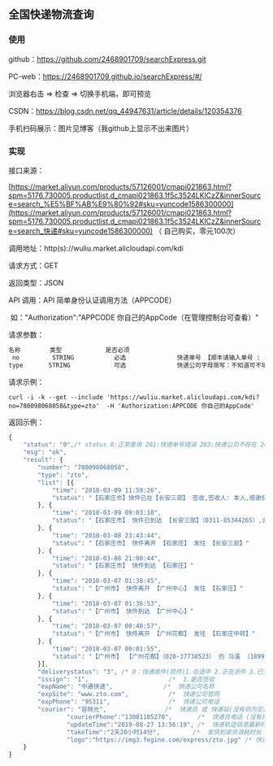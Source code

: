 ## 全国快递物流查询
### 使用

github：https://github.com/2468901709/searchExpress.git

PC-web：https://2468901709.github.io/searchExpress/#/

浏览器右击 => 检查 => 切换手机端，即可预览

CSDN：https://blog.csdn.net/qq_44947631/article/details/120354376

手机扫码展示：图片见博客（我github上显示不出来图片）

### 实现

接口来源：

[https://market.aliyun.com/products/57126001/cmapi021863.html?spm=5176.730005.productlist.d_cmapi021863.1f5c3524LKlCzZ&innerSource=search_%E5%BF%AB%E9%80%92#sku=yuncode1586300000](https://market.aliyun.com/products/57126001/cmapi021863.html?spm=5176.730005.productlist.d_cmapi021863.1f5c3524LKlCzZ&innerSource=search_快递#sku=yuncode1586300000) （ 自己购买，零元100次）

调用地址：http(s)://wuliu.market.alicloudapi.com/kdi

请求方式：GET

返回类型：JSON

API 调用：API 简单身份认证调用方法（APPCODE） 

​					如："Authorization":"APPCODE  你自己的AppCode（在管理控制台可查看）"

请求参数：

```html
名称	      类型	        是否必须	                                 描述          
 no	        STRING	         必选	             快递单号 【顺丰请输入单号 : 收件人或寄件人手机号后四位。如  123456789:1234】
type	   STRING	         可选	             快递公司字母简写：不知道可不填 95%能自动识别，填写查询速度会更快 
```

请求示例：

```apl
curl -i -k --get --include 'https://wuliu.market.alicloudapi.com/kdi?no=780098068058&type=zto'  -H 'Authorization:APPCODE 你自己的AppCode'	
```

返回示例：	

```js
{
	"status": "0",/* status 0:正常查询 201:快递单号错误 203:快递公司不存在 204:快递公司识别失败 205:没有信息 207:该单号被限制，错误单号 */
	"msg": "ok",
	"result": {
		"number": "780098068058",
		"type": "zto",
		"list": [{
			"time": "2018-03-09 11:59:26",
			"status": "【石家庄市】快件已在【长安三部】 签收,签收人: 本人,感谢使用中通快递,期待再次为您服务!"
		}, {
			"time": "2018-03-09 09:03:10",
			"status": "【石家庄市】 快件已到达 【长安三部】（0311-85344265）,业务员 容晓光（13081105270） 正在第1次派件, 请保持电话畅通,并耐心等待"
		}, {
			"time": "2018-03-08 23:43:44",
			"status": "【石家庄市】 快件离开 【石家庄】 发往 【长安三部】"
		}, {
			"time": "2018-03-08 21:00:44",
			"status": "【石家庄市】 快件到达 【石家庄】"
		}, {
			"time": "2018-03-07 01:38:45",
			"status": "【广州市】 快件离开 【广州中心】 发往 【石家庄】"
		}, {
			"time": "2018-03-07 01:36:53",
			"status": "【广州市】 快件到达 【广州中心】"
		}, {
			"time": "2018-03-07 00:40:57",
			"status": "【广州市】 快件离开 【广州花都】 发往 【石家庄中转】"
		}, {
			"time": "2018-03-07 00:01:55",
			"status": "【广州市】 【广州花都】（020-37738523） 的 马溪 （18998345739） 已揽收"
		}],
		"deliverystatus": "3", /* 0：快递收件(揽件)1.在途中 2.正在派件 3.已签收 4.派送失败 5.疑难件 6.退件签收  */
		"issign": "1",                      /*  1.是否签收                  */
		"expName": "中通快递",              /*  快递公司名称                */       
		"expSite": "www.zto.com",           /*  快递公司官网                */
		"expPhone": "95311",                /*  快递公司电话                */
		"courier": "容晓光",                /*  快递员 或 快递站(没有则为空)*/
                "courierPhone":"13081105270",       /*  快递员电话 (没有则为空)     */
                "updateTime":"2019-08-27 13:56:19", /*  快递轨迹信息最新时间        */
                "takeTime":"2天20小时14分",         /*  发货到收货消耗时长 (截止最新轨迹)  */
                "logo":"https://img3.fegine.com/express/zto.jpg" /* 快递公司LOGO */
	}
}
```

